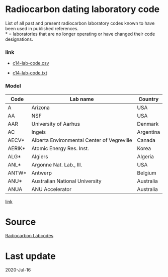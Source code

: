 # Radiocarbon dating laboratory code

List of all past and present radiocarbon laboratory codes known to have been used in published references.\
\* = laboratories that are no longer operating or have changed their code designations.

### link
- [c14-lab-code.csv](https://github.com/letreiro/c14-laboratory-code/raw/master/c14-lab-code.csv)

- [c14-lab-code.txt](https://github.com/letreiro/c14-laboratory-code/raw/master/c14-lab-code.txt)

### Model

|Code|Lab name|Country|
|---|---|---|
|A|Arizona|USA|
|AA|NSF|USA|
|AAR|University of Aarhus|Denmark|
|AC|Ingeis|Argentina|
|AECV*|Alberta Environmental Center of Vegreville|Canada|
|AERIK*|Atomic Energy Res. Inst.|Korea|
|ALG*|Algiers|Algeria|
|ANL*|Argonne Nat. Lab., Ill.|USA|
|ANTW*|Antwerp|Belgium|
|ANU*|Australian National University|Australia|
|ANUA|ANU Accelerator|Australia|

[link](https://letreiro.github.io/c14-laboratory-code/)

# Source
[Radiocarbon Labcodes](https://web.archive.org/web/20171218184828/http://www.radiocarbon.org/Info/labcodes.html)

# Last update
2020-Jul-16
